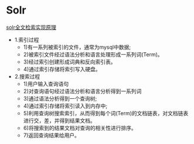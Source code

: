 # Solr 
[solr全文检索实现原理](https://blog.csdn.net/u014209975/article/details/53263642)
 
 - 1.索引过程
   - 1)有一系列被索引的文件，通常为mysql中数据;
   - 2)被索引文件经过语法分析和语言处理形成一系列词(Term)。
   - 3)经过索引创建形成词典和反向索引表。
   - 4)通过索引存储将索引写入硬盘。
 - 2.搜索过程
   - 1)用户输入查询语句
   - 2)对查询语句经过语法分析和语言分析得到一系列词
   - 3)通过语法分析得到一个查询树;
   - 4)通过索引存储将索引读入到内存中;
   - 5)利用查询树搜索索引，从而得到每个词(Term)的文档链表，对文档链表进行交，差，并得到结果文档。
   - 6)将搜索到的结果文档对查询的相关性进行排序。
   - 7)返回查询结果给用户。 